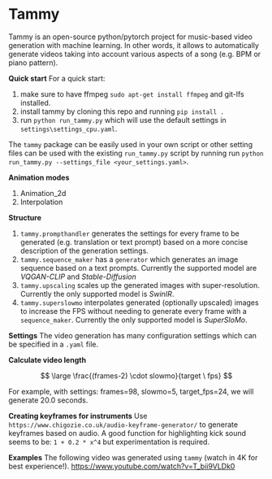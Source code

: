 # Tammy
Tammy is an open-source python/pytorch project for music-based video generation with machine learning.
In other words, it allows to automatically generate videos taking into account various aspects of a song (e.g. BPM or piano pattern).


**Quick start**
For a quick start:
1. make sure to have ffmpeg `sudo apt-get install ffmpeg` and git-lfs installed.
2. install tammy by cloning this repo and running `pip install .`
3. run `python run_tammy.py` which will use the default settings in `settings\settings_cpu.yaml`.

The `tammy` package can be easily used in your own script or other setting files can be used with the existing `run_tammy.py` script by running run `python run_tammy.py --settings_file <your_settings.yaml>`.

**Animation modes**
1. Animation_2d
2. Interpolation

**Structure**
1. `tammy.prompthandler` generates the settings for every frame to be generated (e.g. translation or text prompt) based on a more concise description of the generation settings.
2. `tammy.sequence_maker` has a `generator` which generates an image sequence based on a text prompts. Currently the supported model are _VQGAN-CLIP_ and _Stable-Diffusion_
3. `tammy.upscaling` scales up the generated images with super-resolution. Currently the only supported model is _SwinIR_.
4. `tammy.superslowmo` interpolates generated (optionally upscaled) images to increase the FPS without needing to generate every frame with a `sequence_maker`. Currently the only supported model is _SuperSloMo_.

**Settings**
The video generation has many configuration settings which can be specified in a `.yaml` file.

**Calculate video length**

$$ \large  \frac{(frames-2) \cdot slowmo}{target \  fps}  $$

For example, with settings: frames=98, slowmo=5, target_fps=24, we will generate 20.0 seconds.

**Creating keyframes for instruments**
Use `https://www.chigozie.co.uk/audio-keyframe-generator/` to generate keyframes based on audio. A good function for highlighting kick sound seems to be: `1 + 0.2 * x^4` but experimentation is required.

**Examples**
The following video was generated using `tammy` (watch in 4K for best experience!).
https://www.youtube.com/watch?v=T_bii9VLDk0
